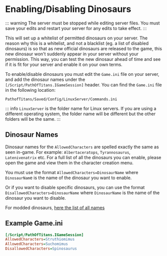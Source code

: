 # Enabling/Disabling Dinosaurs

::: warning
The server must be stopped while editing server files. You must save your edits and restart your server for any edits to take effect.
:::

This will set up a whitelist of permitted dinosaurs on your server. The reason why this is a whitelist, and not a blacklist (eg. a list of disabled dinosaurs) is so that as new official dinosaurs are released to the game, this new dinosaur won't suddenly appear in your server without your permission. This way, you can test the new dinosaur ahead of time and see if it is fit for your server and enable it on your own terms.

To enable/disable dinosaurs you must edit the `Game.ini` file on your server, and add the dinosaur names under the `[/Script/PathOfTitans.IGameSession]` header. You can find the `Game.ini` file in the following location:

`PathofTitans/Saved/Config/LinuxServer/Commands.ini`

::: info
`LinuxServer` is the folder name for Linux servers. If you are using a different operating system, the folder name will be different but the other folders will be the same.
:::

## Dinosaur Names

Dinosaur names for the `AllowedCharacters` are spelled exactly the same as seen in-game. For example: `Albertaceratops`, `Tyrannosaurus`, `Latenivenatrix` etc. For a full list of all the dinosaurs you can enable, please open the game and view them in the character creation menu.

You must use the format `AllowedCharacters=DinosaurName` where `DinosaurNam`e is the name of the dinosaur you want to enable.

Or if you want to disable specific dinosaurs, you can use the format `DisallowedCharacters=DinosaurName` where `DinosaurName` is the name of the dinosaur you want to disable.

For modded dinosaurs, [here the list of all names](#)

## Example Game.ini

```ini
[/Script/PathOfTitans.IGameSession]
AllowedCharacters=Struthiomimus
AllowedCharacters=Suchomimus
DisallowedCharacters=Spinosaurus
```